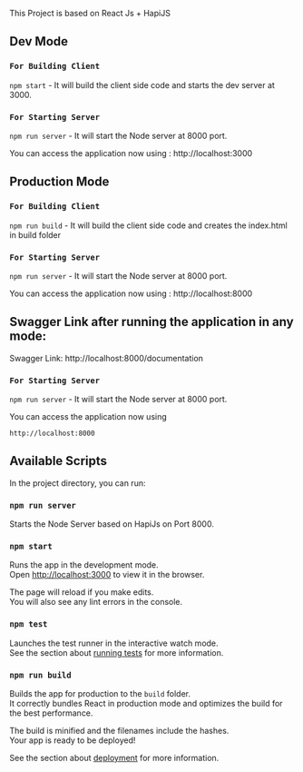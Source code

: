 This Project is based on React Js + HapiJS

## Dev Mode

### `For Building Client`

`npm start` - It will build the client side code and starts the dev server at 3000.

### `For Starting Server`

`npm run server` - It will start the Node server at 8000 port.

You can access the application now using : http://localhost:3000

## Production Mode

### `For Building Client`

`npm run build` - It will build the client side code and creates the index.html in build folder

### `For Starting Server`

`npm run server` - It will start the Node server at 8000 port.

You can access the application now using : http://localhost:8000

## Swagger Link after running the application in any mode:

Swagger Link: http://localhost:8000/documentation

### `For Starting Server`

`npm run server` - It will start the Node server at 8000 port.

You can access the application now using 

```http://localhost:8000```

## Available Scripts

In the project directory, you can run:

### `npm run server`

Starts the Node Server based on HapiJs on Port 8000.

### `npm start`

Runs the app in the development mode.<br />
Open [http://localhost:3000](http://localhost:3000) to view it in the browser.

The page will reload if you make edits.<br />
You will also see any lint errors in the console.

### `npm test`

Launches the test runner in the interactive watch mode.<br />
See the section about [running tests](https://facebook.github.io/create-react-app/docs/running-tests) for more information.

### `npm run build`

Builds the app for production to the `build` folder.<br />
It correctly bundles React in production mode and optimizes the build for the best performance.

The build is minified and the filenames include the hashes.<br />
Your app is ready to be deployed!

See the section about [deployment](https://facebook.github.io/create-react-app/docs/deployment) for more information.
